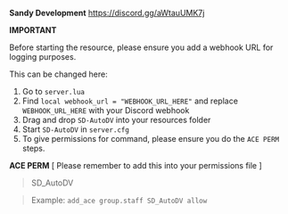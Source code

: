 **Sandy Development**
https://discord.gg/aWtauUMK7j


**IMPORTANT**

Before starting the resource, please ensure you add a webhook URL for logging purposes.

This can be changed here:

1. Go to `server.lua`
2. Find `local webhook_url = "WEBHOOK_URL_HERE"` and replace `WEBHOOK_URL_HERE` with your Discord webhook
3. Drag and drop `SD-AutoDV` into your resources folder
4. Start `SD-AutoDV` in `server.cfg`
5. To give permissions for command, please ensure you do the `ACE PERM` steps.

**ACE PERM** [ Please remember to add this into your permissions file ]

> SD_AutoDV

> Example: `add_ace group.staff SD_AutoDV allow`
